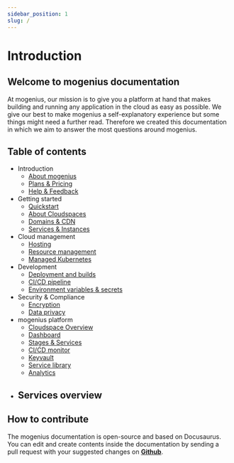 ```yaml
---
sidebar_position: 1
slug: /
---
```


# Introduction

## Welcome to mogenius documentation
At mogenius, our mission is to give you a platform at hand that makes building and running any application in the cloud as easy as possible. We give our best to make mogenius a self-explanatory experience but some things might need a further read. Therefore we created this documentation in which we aim to answer the most questions around mogenius.

## Table of contents
- Introduction
  - [About mogenius](#)
  - [Plans & Pricing](#)
  - [Help & Feedback](#)
- Getting started
  - [Quickstart](#)
  - [About Cloudspaces](#)
  - [Domains & CDN](#)
  - [Services & Instances](#)
- Cloud management
  - [Hosting](#)
  - [Resource management](#)
  - [Managed Kubernetes](#)
- Development
  - [Deployment and builds](#)
  - [CI/CD pipeline](#)
  - [Environment variables & secrets](#)
- Security & Compliance
  - [Encryption](#)
  - [Data privacy](#)
- mogenius platform
  - [Cloudspace Overview](#)
  - [Dashboard](#)
  - [Stages & Services](#)
  - [CI/CD monitor](#)
  - [Keyvault](#)
  - [Service library](#)
  - [Analytics](#)
- Services overview
  - 

## How to contribute

The mogenius documentation is open-source and based on Docusaurus. You can edit and create contents inside the documentation by sending a pull request with your suggested changes on [**Github**](https://github.com/mogenius/documentation).